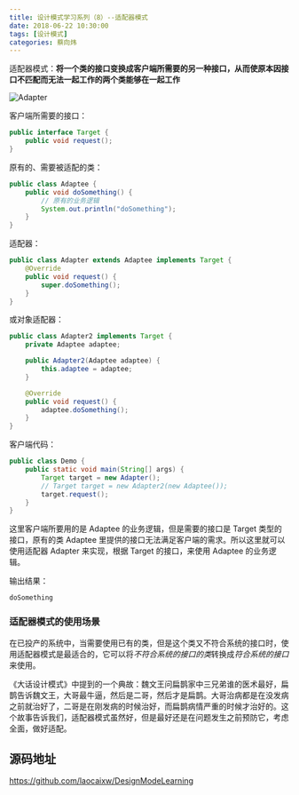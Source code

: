 ```yaml
---
title: 设计模式学习系列（8）--适配器模式
date: 2018-06-22 10:30:00
tags: [设计模式]
categories: 蔡向炜
---
```


适配器模式：**将一个类的接口变换成客户端所需要的另一种接口，从而使原本因接口不匹配而无法一起工作的两个类能够在一起工作**

<!--more-->

![Adapter](http://www.laocaixw.cn/img/design_mode/8_Adapter.jpg)

客户端所需要的接口：

``` java
public interface Target {
    public void request();
}
```

原有的、需要被适配的类：

``` java
public class Adaptee {
    public void doSomething() {
        // 原有的业务逻辑
        System.out.println("doSomething");
    }
}
```

适配器：

``` java
public class Adapter extends Adaptee implements Target {
    @Override
    public void request() {
        super.doSomething();
    }
}
```

或对象适配器：

``` java
public class Adapter2 implements Target {
    private Adaptee adaptee;

    public Adapter2(Adaptee adaptee) {
        this.adaptee = adaptee;
    }

    @Override
    public void request() {
        adaptee.doSomething();
    }
}
```

客户端代码：

``` java
public class Demo {
    public static void main(String[] args) {
        Target target = new Adapter();
        // Target target = new Adapter2(new Adaptee());
        target.request();
    }
}
```

这里客户端所要用的是 Adaptee 的业务逻辑，但是需要的接口是 Target 类型的接口，原有的类 Adaptee 里提供的接口无法满足客户端的需求。所以这里就可以使用适配器 Adapter 来实现，根据 Target 的接口，来使用 Adaptee 的业务逻辑。


输出结果：

```
doSomething
```

### 适配器模式的使用场景

在已投产的系统中，当需要使用已有的类，但是这个类又不符合系统的接口时，使用适配器模式是最适合的，它可以将*不符合系统的接口的类*转换成*符合系统的接口*来使用。

《大话设计模式》中提到的一个典故：魏文王问扁鹊家中三兄弟谁的医术最好，扁鹊告诉魏文王，大哥最牛逼，然后是二哥，然后才是扁鹊。大哥治病都是在没发病之前就治好了，二哥是在刚发病的时候治好，而扁鹊病情严重的时候才治好的。这个故事告诉我们，适配器模式虽然好，但是最好还是在问题发生之前预防它，考虑全面，做好适配。

## 源码地址

https://github.com/laocaixw/DesignModeLearning
